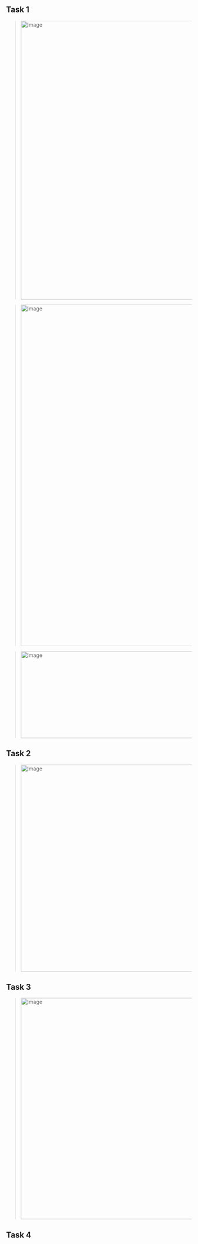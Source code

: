 ## Task 1
> <img width="1189" height="754" alt="image" src="https://github.com/user-attachments/assets/b267fc1d-f7ce-4d1d-95a7-d1fec158c118" />

> <img width="1109" height="924" alt="image" src="https://github.com/user-attachments/assets/26ece0d9-98f3-4c29-b38a-a94fa9177456" />

> <img width="1030" height="235" alt="image" src="https://github.com/user-attachments/assets/d6e2cdd0-fe85-4a89-a775-46e4d9baac91" />
   
## Task 2
> <img width="1282" height="560" alt="image" src="https://github.com/user-attachments/assets/8cdfffa5-bf22-4dca-9f8a-b3fb61030d99" />

## Task 3
> <img width="1140" height="599" alt="image" src="https://github.com/user-attachments/assets/31f47120-dc2b-4a46-876e-10fd80952704" />

## Task 4
